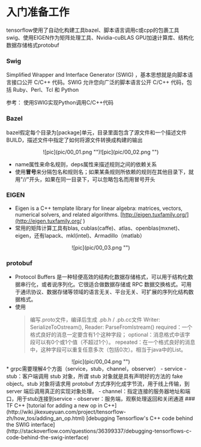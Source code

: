 # 入门准备工作

tensorflow使用了自动化构建工具bazel、脚本语言调用c或cpp的包裹工具swig、使用EIGEN作为矩阵处理工具、Nvidia-cuBLAS GPU加速计算库、结构化数据存储格式protobuf

### Swig

Simplified Wrapper and Interface Generator (SWIG) ，基本思想就是向脚本语言接口公开 C/C++ 代码。SWIG 允许您向广泛的脚本语言公开 C/C++ 代码，包括 Ruby、Perl、Tcl 和 Python

参考：
使用SWIG实现Python调用C/C++代码

### Bazel

bazel假定每个目录为[package]单元，目录里面包含了源文件和一个描述文件BUILD，描述文件中指定了如何将源文件转换成构建的输出

<center>![pic](pic/00_01.png "")![pic](pic/00_02.png "")</center>

* name属性来命名规则，deps属性来描述规则之间的依赖关系
* 使用**冒号**来分隔包名和规则名；如果某条规则所依赖的规则在其他目录下，就用"//"开头，如果在同一目录下，可以忽略包名而用冒号开头

### EIGEN
* Eigen is a C++ template library for linear algebra: matrices, vectors, numerical solvers, and related algorithms. [http://eigen.tuxfamily.org/](http://eigen.tuxfamily.org/ )
* 常用的矩阵计算工具有blas, cublas(caffe)、atlas、openblas(mxnet)、eigen，还有lapack、mkl(intel)、Armadillo（matlab）

<center>![pic](pic/00_03.png "")</center>

### protobuf
* Protocol Buffers 是一种轻便高效的结构化数据存储格式，可以用于结构化数据串行化，或者说序列化。它很适合做数据存储或 RPC 数据交换格式。可用于通讯协议、数据存储等领域的语言无关、平台无关、可扩展的序列化结构数据格式。
* 使用
	> 编写.proto文件，编译后生成 .pb.h / .pb.cc文件
	> Writer: SerializeToOstream(),   Reader: ParseFromIstream()
	> required：一个格式良好的消息一定要含有1个这种字段；
	> optional：消息格式中该字段可以有0个或1个值（不超过1个）。
	> repeated：在一个格式良好的消息中，这种字段可以重复任意多次（包括0次）。相当于java中的List。
<center>![pic](pic/00_04.png "")</center>
* grpc需要理解4个方面（service，stub，channel，observer）
	- service
	- stub：客户端调用 stub 对象，所谓 stub 对象就是具有声明好的方法的 fake object。stub 对象将请求用 protobuf 方式序列化成字节流，用于线上传输，到 server 端后调用真正的实现对象处理。
	- channel：指定连接的服务器地址和端口，用于stub连接到service
	- observer：服务端，观察处理返回和关闭通道
### TF C++
[tutorial for adding a new op in C++](http://wiki.jikexueyuan.com/project/tensorflow-zh/how_tos/adding_an_op.html)
[debugging Tensorflow's C++ code behind the SWIG interface](http://stackoverflow.com/questions/36399337/debugging-tensorflows-c-code-behind-the-swig-interface)
